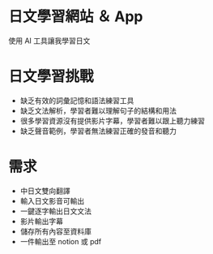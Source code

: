 # 日文學習網站 ＆ App 
使用 AI 工具讓我學習日文

# 日文學習挑戰 
* 缺乏有效的詞彙記憶和語法練習工具
* 缺乏文法解析，學習者難以理解句子的結構和用法
* 很多學習資源沒有提供影片字幕，學習者難以跟上聽力練習
* 缺乏聲音範例，學習者無法練習正確的發音和聽力

# 需求
* 中日文雙向翻譯
* 輸入日文影音可輸出
* 一鍵逐字輸出日文文法
* 影片輸出字幕
* 儲存所有內容至資料庫
* 一件輸出至 notion 或 pdf